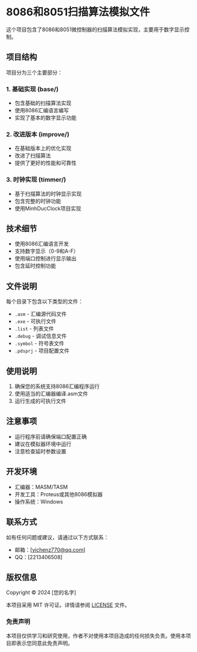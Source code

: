 # 8086和8051扫描算法模拟文件

这个项目包含了8086和8051微控制器的扫描算法模拟实现，主要用于数字显示控制。

## 项目结构

项目分为三个主要部分：

### 1. 基础实现 (base/)
- 包含基础的扫描算法实现
- 使用8086汇编语言编写
- 实现了基本的数字显示功能

### 2. 改进版本 (improve/)
- 在基础版本上的优化实现
- 改进了扫描算法
- 提供了更好的性能和可靠性

### 3. 时钟实现 (timmer/)
- 基于扫描算法的时钟显示实现
- 包含完整的时钟功能
- 使用MinhDucClock项目实现

## 技术细节

- 使用8086汇编语言开发
- 支持数字显示（0-9和A-F）
- 使用端口控制进行显示输出
- 包含延时控制功能

## 文件说明

每个目录下包含以下类型的文件：
- `.asm` - 汇编源代码文件
- `.exe` - 可执行文件
- `.list` - 列表文件
- `.debug` - 调试信息文件
- `.symbol` - 符号表文件
- `.pdsprj` - 项目配置文件

## 使用说明

1. 确保您的系统支持8086汇编程序运行
2. 使用适当的汇编器编译.asm文件
3. 运行生成的可执行文件

## 注意事项

- 运行程序前请确保端口配置正确
- 建议在模拟器环境中运行
- 注意检查延时参数设置

## 开发环境

- 汇编器：MASM/TASM
- 开发工具：Proteus或其他8086模拟器
- 操作系统：Windows 

## 联系方式

如有任何问题或建议，请通过以下方式联系：

- 邮箱：[yichenz770@qq.com]
- QQ：[2213406508]

## 版权信息

Copyright © 2024 [您的名字]

本项目采用 MIT 许可证。详情请参阅 [LICENSE](LICENSE) 文件。

### 免责声明

本项目仅供学习和研究使用，作者不对使用本项目造成的任何损失负责。使用本项目即表示您同意此免责声明。 